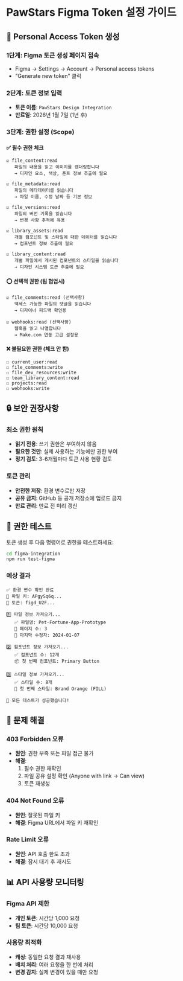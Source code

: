 # PawStars Figma Token 설정 가이드

## 🔑 Personal Access Token 생성

### 1단계: Figma 토큰 생성 페이지 접속
- Figma → Settings → Account → Personal access tokens
- "Generate new token" 클릭

### 2단계: 토큰 정보 입력
- **토큰 이름**: `PawStars Design Integration`
- **만료일**: 2026년 1월 7일 (1년 후)

### 3단계: 권한 설정 (Scope)

#### ✅ 필수 권한 체크
```
☑️ file_content:read
   파일의 내용을 읽고 이미지를 렌더링합니다
   → 디자인 요소, 색상, 폰트 정보 추출에 필요

☑️ file_metadata:read  
   파일의 메타데이터를 읽습니다
   → 파일 이름, 수정 날짜 등 기본 정보

☑️ file_versions:read
   파일의 버전 기록을 읽습니다
   → 변경 사항 추적에 유용

☑️ library_assets:read
   개별 컴포넌트 및 스타일에 대한 데이터를 읽습니다
   → 컴포넌트 정보 추출에 필요

☑️ library_content:read
   개별 파일에서 게시된 컴포넌트의 스타일을 읽습니다
   → 디자인 시스템 토큰 추출에 필요
```

#### ⭕ 선택적 권한 (팀 협업시)
```
☑️ file_comments:read (선택사항)
   액세스 가능한 파일의 댓글을 읽습니다
   → 디자이너 피드백 확인용

☑️ webhooks:read (선택사항)
   웹훅을 읽고 나열합니다
   → Make.com 연동 고급 설정용
```

#### ❌ 불필요한 권한 (체크 안 함)
```
☐ current_user:read
☐ file_comments:write  
☐ file_dev_resources:write
☐ team_library_content:read
☐ projects:read
☐ webhooks:write
```

## 🔒 보안 권장사항

### 최소 권한 원칙
- **읽기 전용**: 쓰기 권한은 부여하지 않음
- **필요한 것만**: 실제 사용하는 기능에만 권한 부여
- **정기 검토**: 3-6개월마다 토큰 사용 현황 검토

### 토큰 관리
- **안전한 저장**: 환경 변수로만 저장
- **공유 금지**: GitHub 등 공개 저장소에 업로드 금지
- **만료 관리**: 만료 전 미리 갱신

## 🧪 권한 테스트

토큰 생성 후 다음 명령어로 권한을 테스트하세요:

```bash
cd figma-integration
npm run test-figma
```

### 예상 결과
```
✅ 환경 변수 확인 완료
📁 파일 키: APgySq6q...
🔑 토큰: figd_U2F...

1️⃣ 파일 정보 가져오기...
   ✅ 파일명: Pet-Fortune-App-Prototype
   📄 페이지 수: 3
   👤 마지막 수정자: 2024-01-07

2️⃣ 컴포넌트 정보 가져오기...
   ✅ 컴포넌트 수: 12개
   📦 첫 번째 컴포넌트: Primary Button

3️⃣ 스타일 정보 가져오기...
   ✅ 스타일 수: 8개
   🎨 첫 번째 스타일: Brand Orange (FILL)

🎉 모든 테스트가 성공했습니다!
```

## 🚨 문제 해결

### 403 Forbidden 오류
- **원인**: 권한 부족 또는 파일 접근 불가
- **해결**: 
  1. 필수 권한 재확인
  2. 파일 공유 설정 확인 (Anyone with link → Can view)
  3. 토큰 재생성

### 404 Not Found 오류  
- **원인**: 잘못된 파일 키
- **해결**: Figma URL에서 파일 키 재확인

### Rate Limit 오류
- **원인**: API 호출 한도 초과
- **해결**: 잠시 대기 후 재시도

## 📊 API 사용량 모니터링

### Figma API 제한
- **개인 토큰**: 시간당 1,000 요청
- **팀 토큰**: 시간당 10,000 요청

### 사용량 최적화
- **캐싱**: 동일한 요청 결과 재사용
- **배치 처리**: 여러 요청을 한 번에 처리
- **변경 감지**: 실제 변경이 있을 때만 요청

